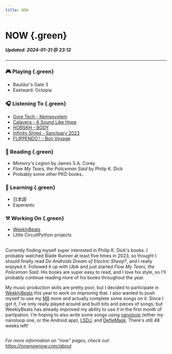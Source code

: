 ```yaml
---
title: NOW
---
```


# NOW {.green}

##### Updated: 2024-01-31 @ 23:12

---

### 🎮 Playing {.green}
- Bauldur's Gate 3
- Eastward: Octopia

### 🎧 Listening To {.green}
- [Gore Tech - Nemesystem](https://gore-tech.bandcamp.com/album/nemesystem)
- [Calavera - A Sound Like Hope](https://calaveralovesyou.bandcamp.com/track/a-sound-like-hope)
- [HORSKH - BODY](https://horskh.bandcamp.com/album/body-2)
- [Infinity Shred - Sanctuary 2023](https://infinityshred.bandcamp.com/album/sanctuary-2023)
- [FLIPPENDO ! - Bon Voyage](https://flippendo.bandcamp.com/album/bon-voyage)

### 📖 Reading {.green}
- _Memory's Legion_ by James S.A. Corey
- _Flow My Tears, the Policeman Said_ by Philip K. Dick
- Probably some other PKD books..

### 📓 Learning {.green}
- 日本語
- Esperanto

### ⚒️  Working On {.green}
- [WeeklyBeats](https://weeklybeats.com/mukti)
- Little CircuitPython projects

\
Currently finding myself super interested in Philip K. Dick's books. I probably watched Blade Runner at least five times in 2023, so thought I should finally read _Do Androids Dream of Electric Sheep?_, and I really enjoyed it. Followed it up with _Ubik_ and just started _Flow My Tears, the Policeman Said_. His books are super easy to read, and I love his style, so I'll probably continue reading more of his books throughout the year.

My music production skills are pretty poor, but I decided to participate in [WeeklyBeats](https://weeklybeats.com) this year to work on improving that. I also wanted to push myself to use my [M8](https://dirtywave.com/products/m8-tracker) more and actually complete some songs on it. Since I got it, I've only really played around and built bits and pieces of songs; but WeeklyBeats has already improved my ability to use it in the first month of partipation. I'm hoping to also write some songs using [nanoloop](https://www.nanoloop.com/) (either my nanoloop one, or the Android app), [LSDJ](https://www.littlesounddj.com), and [DefleMask](https://www.deflemask.com/). There's still 48 weeks left!

<svg height="1" width="100" style="display:block;margin:auto;"><line x1="0" y1="0" x2="100" y2="0" stroke="white" /></svg>

_For more information on "now" pages, check out: <https://nownownow.com/about>_
